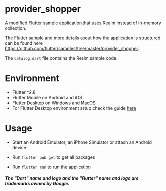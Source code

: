 # provider_shopper

A modified Flutter sample application that uses Realm instead of in-memory collection.

The Flutter sample and more details about how the application is structured can be found here https://github.com/flutter/samples/tree/master/provider_shopper.

The `catalog.dart` file contains the Realm sample code. 

# Environment

* Flutter ^2.8 
* Flutter Mobile on Android and iOS
* Flutter Desktop on Windows and MacOS
* For Flutter Desktop environment setup check the guide [here](https://docs.flutter.dev/desktop)

# Usage

   * Start an Android Emulator, an iPhone Simulator or attach an Android device.

   * Run `flutter pub get` to get all packages
   
   * Run `flutter run` to run the application


   ##### The "Dart" name and logo and the "Flutter" name and logo are trademarks owned by Google. 